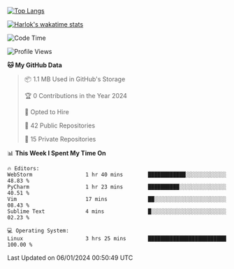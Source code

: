 [![Top Langs](https://github-readme-stats.vercel.app/api/top-langs/?username=remisiki&theme=dracula&layout=compact&hide=Jupyter%20Notebook,CSS,HTML&langs_count=10&exclude_repo=GMM-Demux-GUI)](https://github.com/anuraghazra/github-readme-stats)

[![Harlok's wakatime stats](https://github-readme-stats.vercel.app/api/wakatime?username=@remisiki&theme=dracula&layout=compact&langs_count=10&hide=other,html,css,text,json,markdown,jupyter)](https://github.com/anuraghazra/github-readme-stats)

<!--START_SECTION:waka-->
![Code Time](http://img.shields.io/badge/Code%20Time-631%20hrs%2013%20mins-blue)

![Profile Views](http://img.shields.io/badge/Profile%20Views-14-blue)

**🐱 My GitHub Data** 

> 📦 1.1 MB Used in GitHub's Storage 
 > 
> 🏆 0 Contributions in the Year 2024
 > 
> 💼 Opted to Hire
 > 
> 📜 42 Public Repositories 
 > 
> 🔑 15 Private Repositories 
 > 
📊 **This Week I Spent My Time On** 

```text
🔥 Editors: 
WebStorm                 1 hr 40 mins        ████████████░░░░░░░░░░░░░   48.83 % 
PyCharm                  1 hr 23 mins        ██████████░░░░░░░░░░░░░░░   40.51 % 
Vim                      17 mins             ██░░░░░░░░░░░░░░░░░░░░░░░   08.43 % 
Sublime Text             4 mins              █░░░░░░░░░░░░░░░░░░░░░░░░   02.23 % 

💻 Operating System: 
Linux                    3 hrs 25 mins       █████████████████████████   100.00 % 
```


 Last Updated on 06/01/2024 00:50:49 UTC
<!--END_SECTION:waka-->
